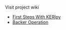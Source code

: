 Visit project wiki 
* [First Steps With KERIpy](https://github.com/roots-id/keri-roots/wiki/First-steps-with-keripy)
* [Backer Operation](https://github.com/roots-id/keri-roots/wiki/Backer-Operation)
